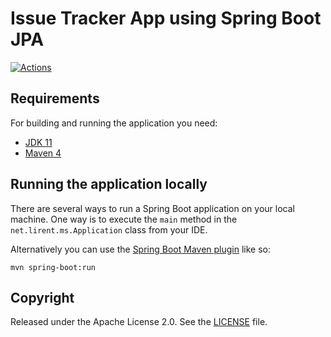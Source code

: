 # Issue Tracker App using Spring Boot JPA

[![Actions](https://github.com/lirent/issue-tracker-ms-spring-boot-rest-jpa/workflows/Java%20CI/badge.svg)](https://github.com/lirent/issue-tracker-ms-spring-boot-rest-jpa/actions)


## Requirements

For building and running the application you need:

- [JDK 11](http://www.oracle.com/technetwork/java/javase/downloads/jdk11-downloads-2133151.html)
- [Maven 4](https://maven.apache.org)

## Running the application locally

There are several ways to run a Spring Boot application on your local machine. One way is to execute the `main` method in the `net.lirent.ms.Application` class from your IDE.

Alternatively you can use the [Spring Boot Maven plugin](https://docs.spring.io/spring-boot/docs/current/reference/html/build-tool-plugins-maven-plugin.html) like so:

```shell
mvn spring-boot:run
```


## Copyright

Released under the Apache License 2.0. See the [LICENSE](https://github.com/lirent/issue-tracker-ms-spring-boot-rest-jpa/master/LICENSE) file.
